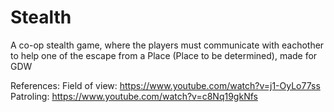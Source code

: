 # Stealth
 
A co-op stealth game, where the players must communicate with eachother to help one of the escape from a Place (Place to be determined), made for GDW

References:
Field of view: https://www.youtube.com/watch?v=j1-OyLo77ss
Patroling: https://www.youtube.com/watch?v=c8Nq19gkNfs